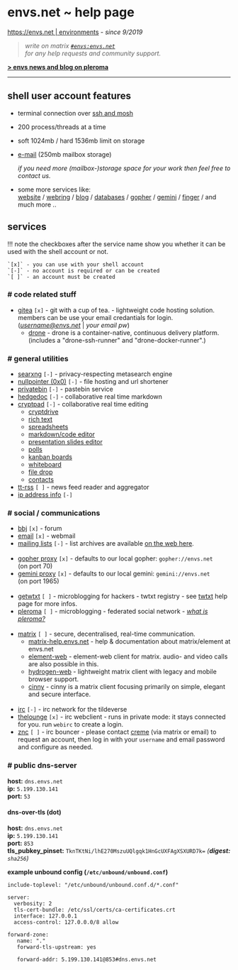 # envs.net ~ help page

[https://envs.net | environments](https://envs.net) - *since 9/2019*

> *write on matrix [`#envs:envs.net`](https://matrix.to/#/#envs:envs.net)*<br />
> *for any help requests and community support.*

**[> envs news and blog on pleroma](https://pleroma.envs.net/envs)**

***

## shell user account features
- terminal connection over [ssh and mosh](https://help.envs.net/help/#ssh)
- 200 process/threads at a time
- soft 1024mb / hard 1536mb limit on storage
- [e-mail](https://help.envs.net/mail/) (250mb mailbox storage)

  *if you need more (mailbox-)storage space for your work then feel free to contact us.*

- some more services like:  
  [website](https://help.envs.net/website/) /
  [webring](https://envs.net/ring/) /
  [blog](https://help.envs.net/blog/) /
  [databases](https://help.envs.net/database/) /
  [gopher](https://help.envs.net/gopher/) /
  [gemini](https://help.envs.net/gemini/) /
  [finger](https://help.envs.net/finger/) /
  and much more ..

## services

!!! note
    the checkboxes after the service name show you whether it can be used with the shell account or not.  

    `[x]` - you can use with your shell account  
    `[-]` - no account is required or can be created  
    `[ ]` - an account must be created

### # code related stuff
- [gitea](https://git.envs.net/) `[x]` - git with a cup of tea. - lightweight code hosting solution.  
members can be use your email credantials for login. (*username@envs.net* | *your email pw*)
    - [drone](https://drone.envs.net/) - drone is a container-native, continuous delivery platform.  
    (includes a "drone-ssh-runner" and "drone-docker-runner".)

### # general utilities
- [searxng](https://searx.envs.net/) `[-]` - privacy-respecting metasearch engine
- [nullpointer (0x0)](https://envs.sh) `[-]` - file hosting and url shortener
- [privatebin](https://pb.envs.net/) `[-]` - pastebin service
- [hedgedoc](https://hedgedoc.envs.net/) `[-]` - collaborative real time markdown
- [cryptpad](https://pad.envs.net/) `[-]` - collaborative real time editing
    - [cryptdrive](https://pad.envs.net/drive/)
    - [rich text](https://pad.envs.net/pad/)
    - [spreadsheets](https://pad.envs.net/sheet/)
    - [markdown/code editor](https://pad.envs.net/code/)
    - [presentation slides editor](https://pad.envs.net/slide/)
    - [polls](https://pad.envs.net/form/)
    - [kanban boards](https://pad.envs.net/kanban/)
    - [whiteboard](https://pad.envs.net/whiteboard/)
    - [file drop](https://pad.envs.net/file/)
    - [contacts](https://pad.envs.net/contacts/)
- [tt-rss](https://rss.envs.net/) `[ ]` - news feed reader and aggregator
- [ip address info](https://ip.envs.net/) `[-]`

### # social / communications
- [bbj](https://bbj.envs.net/) `[x]` - forum
- [email](https://mail.envs.net/) `[x]` - webmail
- [mailing lists](https://lists.envs.net/) `[-]` - list archives are available [on the web here](https://lists.envs.net/hyperkitty/).
<br /><br />
- [gopher proxy](https://gopher.envs.net/) `[x]` - defaults to our local gopher: `gopher://envs.net`<br />(on port 70)
- [gemini proxy](https://gemini.envs.net/) `[x]` - defaults to our local gemini: `gemini://envs.net`<br />(on port 1965)
<br /><br />
- [getwtxt](https://twtxt.envs.net/) `[ ]` - microblogging for hackers - twtxt registry - see [twtxt](https://help.envs.net/blog/#with-twtxt) help page for more infos.
- [pleroma](https://pleroma.envs.net/) `[ ]` - microblogging - federated social network - _[what is pleroma?](https://blog.soykaf.com/post/what-is-pleroma/)_
<br /><br />
- [matrix](https://envs.net/chat/matrix/) `[ ]` - secure, decentralised, real-time communication.
    - [matrix-help.envs.net](https://matrix-help.envs.net/) - help & documentation about matrix/element at envs.net
    - [element-web](https://element.envs.net/) - element-web client for matrix. audio- and video calls are also possible in this.
    - [hydrogen-web](https://hydrogen.envs.net/) - lightweight matrix client with legacy and mobile browser support.
    - [cinny](https://cinny.envs.net/) - cinny is a matrix client focusing primarily on simple, elegant and secure interface.
<br /><br />
- [irc](https://envs.net/chat/irc/) `[-]` - irc network for the tildeverse
- [thelounge](https://webirc.envs.net/) `[x]` - irc webclient - runs in private mode: it stays connected for you. run `webirc` to create a login.
- [znc](https://znc.envs.net/) `[ ]` - irc bouncer - please contact [creme](https://envs.net/~creme/) (via matrix or email) to request an account, then log in with your `username` and email password and configure as needed.

### # public dns-server

**host:** `dns.envs.net`  
**ip:** `5.199.130.141`  
**port:** `53`

#### dns-over-tls (dot)

**host:** `dns.envs.net`  
**ip:** `5.199.130.141`  
**port:** `853`  
**tls_pubkey_pinset:** `TknTKtNi/lhE270MszuUQlgqk1HnGcUXFAgXSXURD7k=` _(**digest:** `sha256`)_


**example unbound config  (`/etc/unbound/unbound.conf`)**
```
include-toplevel: "/etc/unbound/unbound.conf.d/*.conf"

server:
  verbosity: 2
  tls-cert-bundle: /etc/ssl/certs/ca-certificates.crt
  interface: 127.0.0.1
  access-control: 127.0.0.0/8 allow

forward-zone:
   name: "."
   forward-tls-upstream: yes

   forward-addr: 5.199.130.141@853#dns.envs.net
```
